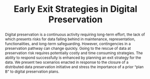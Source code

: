---
abstract: Digital preservation is a continuous activity requiring long-term effort,
  the lack of which presents risks for data falling behind in maintenance, representation,
  functionalities, and long-term safeguarding. However, contingencies in a preservation
  pathway can change quickly. Going to the rescue of data at preservation risk requires
  potentially costly and time consuming strategies. The ability to respond successfully
  is enhanced by planning an exit strategy for the data. We present two scenarios
  enacted in response to the closure of a distributed data preservation initiative
  and stress the importance of a prior “plan B” to digital preservation plans.
creators:
- Chang, Benn
- Esteva, Maria
- Adair, Ashley
date: null
document_url: https://services.phaidra.univie.ac.at/api/object/o:1081724/download
grand_parent: iPRES
institutions: []
keywords: []
landing_page_url: https://phaidra.univie.ac.at/o:1081724
language: eng
layout: publication
license: CC BY 4.0 International
notes_url: null
parent: iPRES 2019
presentation_url: null
publication_type: paper
size: 203842
source_name: iPRES
title: 'Early Exit Strategies in Digital Preservation '
year: 2019
---